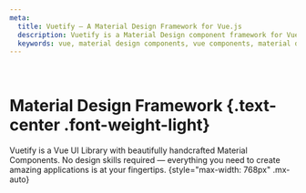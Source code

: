 ```yaml
---
meta:
  title: Vuetify — A Material Design Framework for Vue.js
  description: Vuetify is a Material Design component framework for Vue.js. It aims to provide all the tools necessary to create beautiful content rich applications.
  keywords: vue, material design components, vue components, material design components, vuetify, vuetify.js, component framework
---
```


<home-vuetify-logo />

<br>

# Material Design Framework {.text-center .font-weight-light}

Vuetify is a Vue UI Library with beautifully handcrafted Material Components. No design skills required — everything you need to create amazing applications is at your fingertips. {style="max-width: 768px" .mx-auto}

<br>

<home-action-btns />
